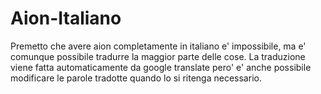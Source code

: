 # Aion-Italiano
Premetto che avere aion completamente in italiano e' impossibile, ma e' comunque possibile tradurre la maggior parte delle cose.
La traduzione viene fatta automaticamente da google translate pero' e' anche possibile modificare le parole tradotte quando lo si ritenga necessario.


